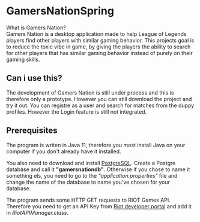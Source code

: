 # GamersNationSpring

What is Gamers Nation?  
Gamers Nation is a desktop application made to help League of Legends players find other players with similar gaming behavior.
This projects goal is to reduce the toxic vibe in game, by giving the players the ability to search for other players that has similar gaming behavior instead
of purely on their gaming skills.


## Can i use this?
The development of Gamers Nation is still under process and this is therefore only a prototype.
However you can still download the project and try it out.
You can registre as a user and search for matches from the duppy profiles. However the Login feature is still not integrated.

## Prerequisites
The program is writen in Java 11, therefore you most install Java on your computer if you don't already have it installed.

You also need to download and install [PostgreSQL](https://www.postgresql.org). Create a Postgre database and call it **"gamersnationdb"**.
Otherwise if you chose to name it something els, you need to go to the *"application.properties"* file and change the name of the database to name you've chosen for your database.

The program sends some HTTP GET requests to RIOT Games API. Therefore you need to get an API Key from [Riot developer portal](https://developer.riotgames.com) and add it in *RiotAPIManager.class*.


